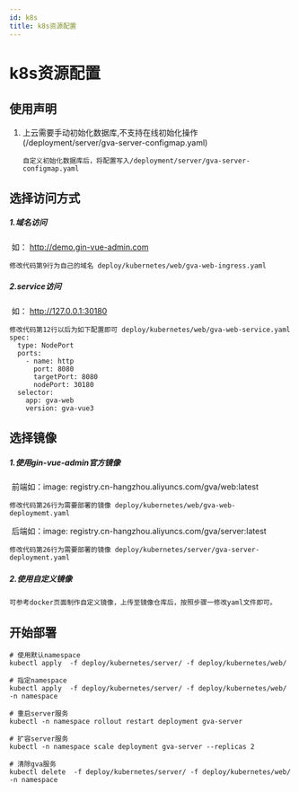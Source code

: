 ```yaml
---
id: k8s
title: k8s资源配置
---
```


# k8s资源配置

## 使用声明
1. 上云需要手动初始化数据库,不支持在线初始化操作 (/deployment/server/gva-server-configmap.yaml)

   ```
   自定义初始化数据库后，将配置写入/deployment/server/gva-server-configmap.yaml
   ```



## 选择访问方式



##### 1.域名访问

​    如： http://demo.gin-vue-admin.com

```
修改代码第9行为自己的域名 deploy/kubernetes/web/gva-web-ingress.yaml
```

##### 2.service访问

​    如： http://127.0.0.1:30180

```
修改代码第12行以后为如下配置即可 deploy/kubernetes/web/gva-web-service.yaml
spec:
  type: NodePort
  ports:
    - name: http
      port: 8080
      targetPort: 8080
      nodePort: 30180
  selector:
    app: gva-web
    version: gva-vue3
```



## 选择镜像



##### 1.使用gin-vue-admin官方镜像

​    前端如：image: registry.cn-hangzhou.aliyuncs.com/gva/web:latest

```
修改代码第26行为需要部署的镜像 deploy/kubernetes/web/gva-web-deploymemt.yaml
```

​    后端如：image: registry.cn-hangzhou.aliyuncs.com/gva/server:latest

```
修改代码第26行为需要部署的镜像 deploy/kubernetes/server/gva-server-deployment.yaml
```



##### 2.使用自定义镜像

```
可参考docker页面制作自定义镜像，上传至镜像仓库后，按照步骤一修改yaml文件即可。
```



## 开始部署

```
# 使用默认namespace
kubectl apply  -f deploy/kubernetes/server/ -f deploy/kubernetes/web/

# 指定namespace
kubectl apply  -f deploy/kubernetes/server/ -f deploy/kubernetes/web/ -n namespace

# 重启server服务
kubectl -n namespace rollout restart deployment gva-server

# 扩容server服务
kubectl -n namespace scale deployment gva-server --replicas 2

# 清除gva服务
kubectl delete  -f deploy/kubernetes/server/ -f deploy/kubernetes/web/ -n namespace
```



